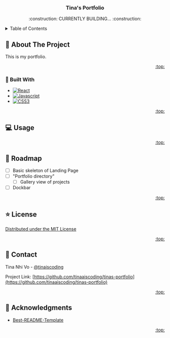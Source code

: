 <a name="readme-top"></a>

<!-- PROJECT SHIELDS -->
<!--
*** I'm using markdown "reference style" links for readability.
*** Reference links are enclosed in brackets [ ] instead of parentheses ( ).
*** See the bottom of this document for the declaration of the reference variables
*** for contributors-url, forks-url, etc. This is an optional, concise syntax you may use.
*** https://www.markdownguide.org/basic-syntax/#reference-style-links
-->

<!-- PROJECT LOGO -->
<br />

<!--
<div align="center">
  <a href="https://github.com/tinaaiscoding/tinas-portfolio">
    <img src="images/logo.png" alt="Logo" width="80" height="80">
  </a>
-->

<h3 align="center">Tina's Portfolio</h3>

  <p align="center">
    :construction: CURRENTLY BUILDING... :construction:
    <br />
  </p>
</div>

<!-- TABLE OF CONTENTS -->
<details>
  <summary>Table of Contents</summary>
  <ol>
    <li>
      <a href="#pencil-about-the-project">About The Project</a>
      <ul>
        <li><a href="#rocket-built-with">Built With</a></li>
      </ul>
    </li>
    <li><a href="#computer-usage">Usage</a></li>
    <li><a href="#car-roadmap">Roadmap</a></li>
    <li><a href="#star-license">License</a></li>
    <li><a href="#iphone-contact">Contact</a></li>
    <li><a href="#bow-acknowledgments">Acknowledgments</a></li>
  </ol>
</details>

<!-- ABOUT THE PROJECT -->

## :pencil: About The Project

<!-- [![Product Name Screen Shot][product-screenshot]](https://example.com) -->

This is my portfolio.

<p align="right"><a href="#readme-top">:top:</a></p>

### :rocket: Built With

- [![React][react.js]][react-url]
- [![Javascript][javascript]][javascript-url]
- [![CSS3][css3]][css-url]

<p align="right"><a href="#readme-top">:top:</a></p>

<!-- USAGE EXAMPLES -->

## :computer: Usage

<!-- Use this space to show useful examples of how a project can be used. Additional screenshots, code examples and demos work well in this space. You may also link to more resources. -->

<!-- _For more examples, please refer to the [Documentation](https://example.com)_ -->

<p align="right"><a href="#readme-top">:top:</a></p>

<!-- ROADMAP -->

## :car: Roadmap

- [ ] Basic skeleton of Landing Page
- [ ] "Portfolio directory"
  - [ ] Gallery view of projects
- [ ] Dockbar
  <!-- - [ ] Nested Feature -->

<!-- See the [open issues](https://github.com/tinaaiscoding/tinas-portfolio/issues) for a full list of proposed features (and known issues). -->

<p align="right"><a href="#readme-top">:top:</a></p>

<!-- LICENSE -->

## :star: License

[Distributed under the MIT License](https://github.com/othneildrew/Best-README-Template/blob/master/LICENSE.txt)

<p align="right"><a href="#readme-top">:top:</a></p>

<!-- CONTACT -->

## :iphone: Contact

Tina Nhi Vo - [@tinaiscoding](https://twitter.com/tinaiscoding)

Project Link: [https://github.com/tinaaiscoding/tinas-portfolio](https://github.com/tinaaiscoding/tinas-portfolio)

<p align="right"><a href="#readme-top">:top:</a></p>

<!-- ACKNOWLEDGMENTS -->

## :bow: Acknowledgments

- [Best-README-Template](https://github.com/othneildrew/Best-README-Template)
<!-- * []()
- []() -->

<p align="right"><a href="#readme-top">:top:</a></p>

<!-- MARKDOWN LINKS & IMAGES -->
<!-- https://www.markdownguide.org/basic-syntax/#reference-style-links -->

[contributors-shield]: https://img.shields.io/github/contributors/tinaaiscoding/tinas-portfolio.svg?style=for-the-badge
[contributors-url]: https://github.com/tinaaiscoding/tinas-portfolio/graphs/contributors
[forks-shield]: https://img.shields.io/github/forks/tinaaiscoding/tinas-portfolio.svg?style=for-the-badge
[forks-url]: https://github.com/tinaaiscoding/tinas-portfolio/network/members
[stars-shield]: https://img.shields.io/github/stars/tinaaiscoding/tinas-portfolio.svg?style=for-the-badge
[stars-url]: https://github.com/tinaaiscoding/tinas-portfolio/stargazers
[issues-shield]: https://img.shields.io/github/issues/tinaaiscoding/tinas-portfolio.svg?style=for-the-badge
[issues-url]: https://github.com/tinaaiscoding/tinas-portfolio/issues
[license-shield]: https://img.shields.io/github/license/tinaaiscoding/tinas-portfolio.svg?style=for-the-badge
[license-url]: https://github.com/tinaaiscoding/tinas-portfolio/blob/master/LICENSE.txt
[linkedin-shield]: https://img.shields.io/badge/-LinkedIn-black.svg?style=for-the-badge&logo=linkedin&colorB=555
[linkedin-url]: https://linkedin.com/in/tinanhivo
[product-screenshot]: images/screenshot.png
[react.js]: https://img.shields.io/badge/React-20232A?style=for-the-badge&logo=react&logoColor=61DAFB
[react-url]: https://reactjs.org/
[javascript]: https://img.shields.io/badge/JavaScript-323330?style=for-the-badge&logo=javascript&logoColor=F7DF1E
[javascript-url]: https://www.javascript.com/
[css3]: https://img.shields.io/badge/CSS3-1572B6?style=for-the-badge&logo=css3&logoColor=white
[css-url]: https://www.w3.org/TR/CSS/#css
